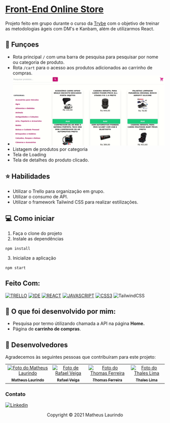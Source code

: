# [Front-End Online Store](https://frontend-online-store-sigma.vercel.app/)

Projeto feito em grupo durante o curso da [Trybe](https://www.betrybe.com/) com o objetivo de treinar as metodologias ágeis com DM's e Kanbam, além de utilizarmos React.

## 🔧 Funçoes

- Rota principal `/` com uma barra de pesquisa para pesquisar por nome ou categoria de produto.
- Rota `/cart` para o acesso aos produtos adicionados ao carrinho de compras.
- <img src="preview.gif" alt="preview da aplicação">
- Listagem de produtos por categoria
- Tela de Loading
- Tela de detalhes do produto clicado.

## ⭐ Habilidades

- Utilizar o Trello para organização em grupo.
- Utilizar o consumo de API.
- Utilizar o framework Tailwind CSS para realizar estilizações.

## 💻 Como iniciar

1. Faça o clone do projeto
2. Instale as dependências
```shell
npm install
```
3. Inicialize a aplicação
```shell
npm start
```

## Feito Com:
[![TRELLO](https://img.shields.io/badge/Trello-0052CC?style=for-the-badge&logo=trello&logoColor=white)](https://trello.com/)
[![IDE](https://img.shields.io/badge/Visual_studio_code-0078D4?style=for-the-badge&logo=visual%20studio%20code&logoColor=white)](https://code.visualstudio.com/)
[![REACT](https://img.shields.io/badge/ReactJs-20232A?style=for-the-badge&logo=react&logoColor=61DAFB)](https://developer.mozilla.org/pt-BR/docs/Web/React)
[![JAVASCRIPT](https://img.shields.io/badge/JavaScript-F7DF1E?style=for-the-badge&logo=javascript&logoColor=black)](https://developer.mozilla.org/pt-BR/docs/Web/JavaScript)
[![CSS3](https://img.shields.io/badge/CSS3-1572B6?style=for-the-badge&logo=css3&logoColor=white)](https://developer.mozilla.org/pt-BR/docs/Web/CSS)
![TailwindCSS](https://img.shields.io/badge/tailwindcss-%2338B2AC.svg?style=for-the-badge&logo=tailwind-css&logoColor=white)

## :bust_in_silhouette: O que foi desenvolvido por mim:

- Pesquisa por termo útilizando chamada a API na página <b>Home.</b>
- Página de <b>carrinho de compras</b>.

## 🤝 Desenvolvedores

Agradecemos às seguintes pessoas que contribuíram para este projeto:

<table>
  <tr>
    <td align="center">
      <a href="https://github.com/matheuslrd">
        <img src="https://avatars.githubusercontent.com/u/50367722?v=4" width="100px;" alt="Foto do Matheus Laurindo"/><br>
        <sub>
          <b>Matheus Laurindo</b>
        </sub>
      </a>
    </td>
    <td align="center">
      <a href="https://github.com/rafaelveigasts">
        <img src="https://avatars.githubusercontent.com/u/85757603?v=4" width="100px;" alt="Foto de Rafael Veiga"/><br>
        <sub>
          <b>Rafael Veiga</b>
        </sub>
      </a>
    </td>
    <td align="center">
      <a href="https://github.com/WeltonThomasFerreira">
        <img src="https://avatars.githubusercontent.com/u/55005306?v=4" width="100px;" alt="Foto do Thomas Ferreira"/><br>
        <sub>
          <b>Thomas Ferreira</b>
        </sub>
      </a>
    </td>
    <td align="center">
      <a href="https://github.com/thales-bpl">
        <img src="https://avatars.githubusercontent.com/u/83474327?v=4" width="100px;" alt="Foto do Thales Lima"/><br>
        <sub>
          <b>Thales Lima</b>
        </sub>
      </a>
    </td>
  </tr>
</table>



### Contato

[![Linkedin](https://img.shields.io/badge/LinkedIn-0077B5?style=for-the-badge&logo=linkedin&logoColor=white)](https://www.linkedin.com/in/matheuslrd/)



<p align="center">Copyright © 2021 Matheus Laurindo</p>
